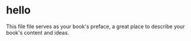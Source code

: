 hello 
=======

This file file serves as your book's preface, a great place to describe your book's content and ideas.
